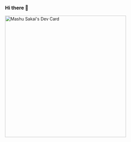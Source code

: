 ### Hi there 👋
<a href="https://app.daily.dev/necofuryai"><img src="https://api.daily.dev/devcards/c22b1e0557db483bbbad8d7714a66c27.png?r=pc1" width="400" alt="Mashu Sakai's Dev Card"/></a>
<!--
**necofuryai/necofuryai** is a ✨ _special_ ✨ repository because its `README.md` (this file) appears on your GitHub profile.

Here are some ideas to get you started:

- 🔭 I’m currently working on ...
- 🌱 I’m currently learning ...
- 👯 I’m looking to collaborate on ...
- 🤔 I’m looking for help with ...
- 💬 Ask me about ...
- 📫 How to reach me: ...
- 😄 Pronouns: ...
- ⚡ Fun fact: ...
-->
